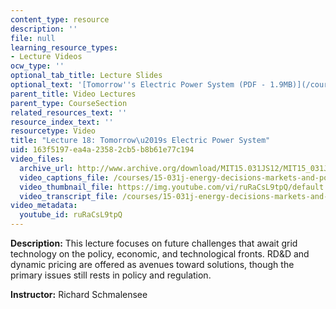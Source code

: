 ```yaml
---
content_type: resource
description: ''
file: null
learning_resource_types:
- Lecture Videos
ocw_type: ''
optional_tab_title: Lecture Slides
optional_text: '[Tomorrow''s Electric Power System (PDF - 1.9MB)](/courses/15-031j-energy-decisions-markets-and-policies-spring-2012/resources/mit15_031js12_lec18)'
parent_title: Video Lectures
parent_type: CourseSection
related_resources_text: ''
resource_index_text: ''
resourcetype: Video
title: "Lecture 18: Tomorrow\u2019s Electric Power System"
uid: 163f5197-ea4a-2358-2cb5-b8b61e77c194
video_files:
  archive_url: http://www.archive.org/download/MIT15.031JS12/MIT15_031JS12_lec18_300k.mp4
  video_captions_file: /courses/15-031j-energy-decisions-markets-and-policies-spring-2012/bb69c323965a5680b5c0672680889525_ruRaCsL9tpQ.vtt
  video_thumbnail_file: https://img.youtube.com/vi/ruRaCsL9tpQ/default.jpg
  video_transcript_file: /courses/15-031j-energy-decisions-markets-and-policies-spring-2012/e17daccf09f80910dd78ede7ab41526c_ruRaCsL9tpQ.pdf
video_metadata:
  youtube_id: ruRaCsL9tpQ
---
```


**Description:** This lecture focuses on future challenges that await grid technology on the policy, economic, and technological fronts. RD&D and dynamic pricing are offered as avenues toward solutions, though the primary issues still rests in policy and regulation.

**Instructor:** Richard Schmalensee